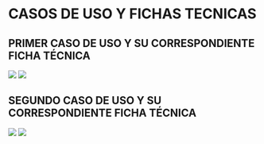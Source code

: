 # CASOS DE USO Y FICHAS  TECNICAS

## PRIMER CASO DE USO Y SU CORRESPONDIENTE FICHA TÉCNICA
![](https://i.imgur.com/kQA9HbM.png)
![](https://i.imgur.com/GeWb54M.png)

## SEGUNDO CASO DE USO Y SU CORRESPONDIENTE FICHA TÉCNICA
![](https://i.imgur.com/lSeHPhL.png)
![](https://i.imgur.com/U8XVFwD.png)